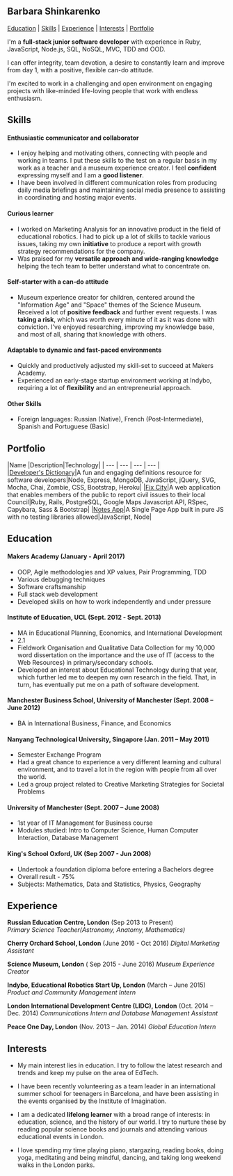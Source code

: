 ## Barbara Shinkarenko

[Education](#education) | [Skills](#skills) | [Experience](#experience) | [Interests](#interests) | [Portfolio](#portfolio)

I'm a **full-stack junior software developer** with experience in Ruby, JavaScript, Node.js, SQL, NoSQL, MVC, TDD and OOD.

I can offer integrity, team devotion, a desire to constantly learn and improve from day 1, with a positive, flexible can-do attitude.

I'm excited to work in a challenging and open environment on engaging projects with like-minded life-loving people that work with endless enthusiasm.

## Skills

#### Enthusiastic communicator and collaborator

- I enjoy helping and motivating others, connecting with people and working in teams. I put these skills to the test on a regular basis in my work as a teacher and a museum experience creator. I feel **confident** expressing myself and I am a **good listener**.
- I have been involved in different communication roles from producing daily media briefings and maintaining social media presence to assisting in coordinating and hosting major events.

#### Curious learner

- I worked on Marketing Analysis for an innovative product in the field of educational robotics. I had to pick up a lot of skills to tackle various issues, taking my own **initiative** to produce a report with growth strategy recommendations for the company.
- Was praised for my **versatile approach and wide-ranging knowledge** helping the tech team to better understand what to concentrate on.

#### Self-starter with a can-do attitude

- Museum experience creator for children, centered around the "Information Age" and "Space" themes of the Science Museum. Received a lot of **positive feedback** and further event requests. I was **taking a risk**, which was worth every minute of it as it was done with conviction.
I've enjoyed researching, improving my knowledge base, and most of all, sharing that knowledge with others.

#### Adaptable to dynamic and fast-paced environments

- Quickly and productively adjusted my skill-set to succeed at Makers Academy.
- Experienced an early-stage startup environment working at Indybo, requiring a lot of **flexibility** and an entrepreneurial approach.

#### Other Skills

- Foreign languages: Russian (Native), French (Post-Intermediate),  Spanish and Portuguese (Basic)

## Portfolio

|Name |Description|Technology|
| ---	| ---	| ---	| ---	|  	
|[Developer's Dictionary](#https://github.com/KatHicks/developers-dictionary)|A fun and engaging definitions resource for software developers|Node, Express, MongoDB, JavaScript, jQuery, SVG, Mocha, Chai, Zombie, CSS, Bootstrap, Heroku|
|[Fix City](#https://github.com/KatHicks/fix-city)|A web application that enables members of the public to report civil issues to their local Council|Ruby, Rails, PostgreSQL, Google Maps Javascript API, RSpec, Capybara, Sass & Bootstrap|
|[Notes App](#https://github.com/rkclark/notes-app-challenge)|A Single Page App built in pure JS with no testing libraries allowed|JavaScript, Node|   	

## Education

#### Makers Academy (January - April 2017)

 - OOP, Agile methodologies and XP values, Pair Programming, TDD
 - Various debugging techniques
 - Software craftsmanship
 - Full stack web development
 - Developed skills on how to work independently and under pressure

#### Institute of Education, UCL (Sept. 2012 - Sept. 2013)

- MA in Educational Planning, Economics, and International Development
- 2.1
- Fieldwork Organisation and Qualitative Data Collection for my 10,000 word dissertation on the importance and the use of IT (access to the Web Resources) in primary/secondary schools.
- Developed an interest about Educational Technology during that year, which further led me to deepen my own research in the field. That, in turn, has eventually put me on a path of software development.


#### Manchester Business School, University of Manchester (Sept. 2008 – June 2012)                                             	       	
- BA in International Business, Finance, and Economics  

#### Nanyang Technological University, Singapore	(Jan. 2011 – May 2011)			 	        

- Semester Exchange Program
- Had a great chance to experience a very different learning and cultural environment, and to travel a lot in the region with people from all over the world.
- Led a group project related to Creative Marketing Strategies for Societal Problems

#### University of Manchester (Sept. 2007 – June 2008)

- 1st year of IT Management for Business course
- Modules studied: Intro to Computer Science, Human Computer Interaction, Database Management

#### King's School Oxford, UK (Sep 2007 - Jun 2008)
- Undertook a foundation diploma before entering a Bachelors degree
- Overall result - 75%
- Subjects: Mathematics, Data and Statistics, Physics, Geography


## Experience

**Russian Education Centre, London** (Sep 2013 to Present)    
*Primary Science Teacher(Astronomy, Anatomy, Mathematics)*  

**Cherry Orchard School, London** (June 2016 - Oct 2016)
*Digital Marketing Assistant*

**Science Museum, London** ( Sep 2015 - June 2016)
*Museum Experience Creator*

**Indybo, Educational Robotics Start Up, London** (March – June 2015)   
*Product and Community Management Intern*

**London International Development Centre (LIDC), London** (Oct. 2014 – Dec. 2014)
*Communications Intern and Database Management Assistant*

**Peace One Day, London** (Nov. 2013 – Jan. 2014)
*Global Education Intern*

## Interests

- My main interest lies in education. I try to follow the latest research and trends and keep my pulse on the area of EdTech.

- I have been recently volunteering as a team leader in an international summer school for teenagers in Barcelona, and have been assisting in the events organised by the Institute of Imagination.

- I am a dedicated **lifelong learner** with a broad range of interests: in education, science, and the history of our world. I try to nurture these by reading popular science books and journals and attending various educational events in London.

-	I love spending my time playing piano, stargazing, reading books, doing yoga, meditating and being mindful, dancing, and taking long weekend walks in the London parks.
